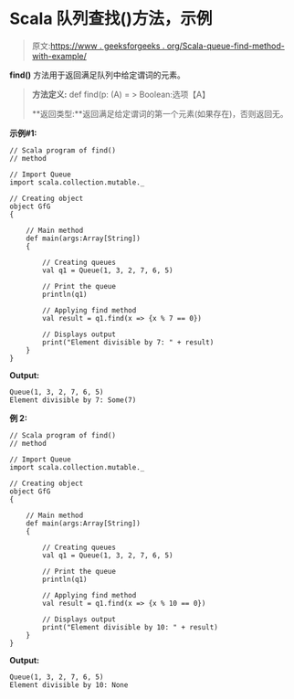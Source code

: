 # Scala 队列查找()方法，示例

> 原文:[https://www . geeksforgeeks . org/Scala-queue-find-method-with-example/](https://www.geeksforgeeks.org/scala-queue-find-method-with-example/)

**find()** 方法用于返回满足队列中给定谓词的元素。

> **方法定义:** def find(p: (A) = > Boolean:选项【A】
> 
> **返回类型:**返回满足给定谓词的第一个元素(如果存在)，否则返回无。

**示例#1:**

```
// Scala program of find() 
// method 

// Import Queue  
import scala.collection.mutable._

// Creating object 
object GfG 
{ 

    // Main method 
    def main(args:Array[String]) 
    { 

        // Creating queues 
        val q1 = Queue(1, 3, 2, 7, 6, 5) 

        // Print the queue
        println(q1)

        // Applying find method 
        val result = q1.find(x => {x % 7 == 0}) 

        // Displays output 
        print("Element divisible by 7: " + result)
    } 
} 
```

**Output:**

```
Queue(1, 3, 2, 7, 6, 5)
Element divisible by 7: Some(7)

```

**例 2:**

```
// Scala program of find() 
// method 

// Import Queue  
import scala.collection.mutable._

// Creating object 
object GfG 
{ 

    // Main method 
    def main(args:Array[String]) 
    { 

        // Creating queues 
        val q1 = Queue(1, 3, 2, 7, 6, 5) 

        // Print the queue
        println(q1)

        // Applying find method 
        val result = q1.find(x => {x % 10 == 0}) 

        // Displays output 
        print("Element divisible by 10: " + result)
    } 
} 
```

**Output:**

```
Queue(1, 3, 2, 7, 6, 5)
Element divisible by 10: None

```